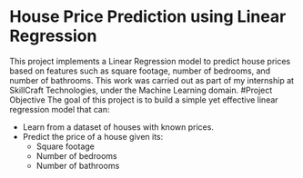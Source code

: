 # House Price Prediction using Linear Regression
This project implements a Linear Regression model to predict house prices based on features such as square footage, number of bedrooms, and number of bathrooms.
This work was carried out as part of my internship at SkillCraft Technologies, under the Machine Learning domain.
#Project Objective
The goal of this project is to build a simple yet effective linear regression model that can:
- Learn from a dataset of houses with known prices.
- Predict the price of a house given its:
  -  Square footage
  -  Number of bedrooms
  -  Number of bathrooms

